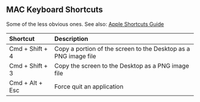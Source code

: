 ## MAC Keyboard Shortcuts

Some of the less obvious ones. See also: [Apple Shortcuts Guide](https://support.apple.com/en-gb/HT201236)

Shortcut | Description
:--------|:-----------
Cmd + Shift + 4 | Copy a portion of the screen to the Desktop as a PNG image file
Cmd + Shift + 3 | Copy the screen to the Desktop as a PNG image file
Cmd + Alt + Esc | Force quit an application
 
